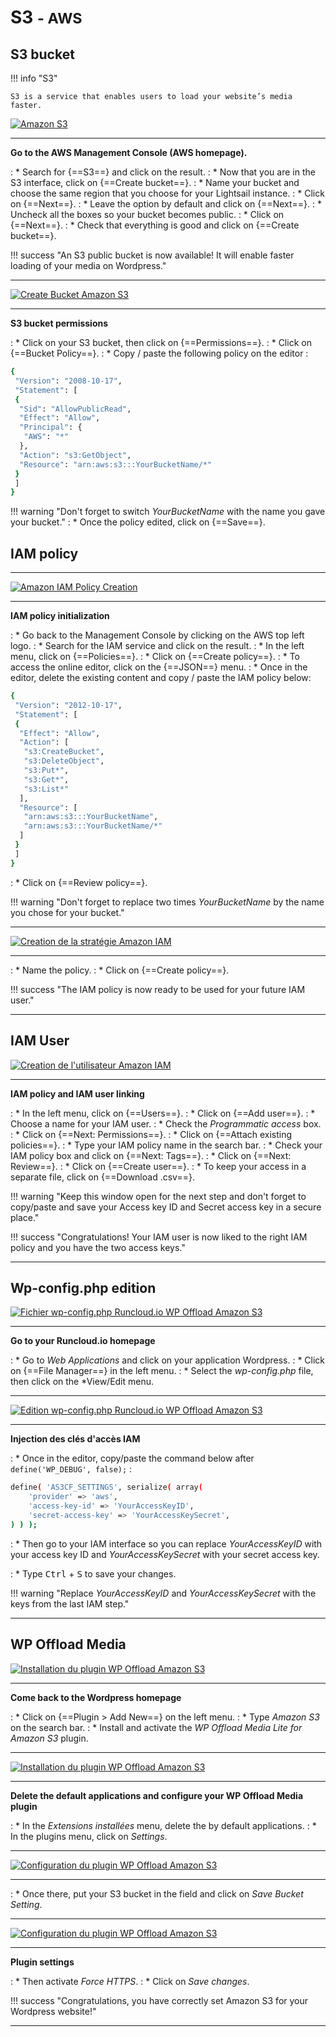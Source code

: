 # S3 <small>- AWS</small>

## S3 bucket

!!! info "S3"

    S3 is a service that enables users to load your website’s media faster.

<p><a href="../assets/images/aws/s3/en/1.gif" target="_blank"><img alt="Amazon S3" src="../assets/images/aws/s3/en/1.gif"></a></p>

***

**Go to the AWS Management Console (AWS homepage).**

:    * Search for {==S3==} and click on the result.
:    * Now that you are in the S3 interface, click on {==Create bucket==}.
:    * Name your bucket and choose the same region that you choose for your Lightsail instance.
:    * Click on {==Next==}.
:    * Leave the option by default and click on {==Next==}.
:    * Uncheck all the boxes so your bucket becomes public.
:    * Click on {==Next==}.
:    * Check that everything is good and click on {==Create bucket==}.

!!! success "An S3 public bucket is now available! It will enable faster loading of your media on Wordpress."

***

<p><a href="../assets/images/aws/s3/en/2.gif" target="_blank"><img alt="Create Bucket Amazon S3" src="../assets/images/aws/s3/en/2.gif"></a></p>

***

**S3 bucket permissions**

:    * Click on your S3 bucket, then click on {==Permissions==}.
:    * Click on {==Bucket Policy==}.
:    * Copy / paste the following policy on the editor : 
``` sh
{
 "Version": "2008-10-17",
 "Statement": [
 {
  "Sid": "AllowPublicRead",
  "Effect": "Allow",
  "Principal": {
   "AWS": "*"
  },
  "Action": "s3:GetObject",
  "Resource": "arn:aws:s3:::YourBucketName/*"
 }
 ]
}
```

!!! warning "Don't forget to switch *YourBucketName* with the name you gave your bucket."
:    * Once the policy edited, click on {==Save==}.

## IAM policy

***

<p><a href="../assets/images/aws/s3/en/3.gif" target="_blank"><img alt="Amazon IAM Policy Creation" src="../assets/images/aws/s3/en/3.gif"></a></p>

***

**IAM policy initialization**

:    * Go back to the Management Console by clicking on the AWS top left logo.
:    * Search for the IAM service and click on the result.
:    * In the left menu, click on {==Policies==}.
:    * Click on {==Create policy==}.
:    * To access the online editor, click on the {==JSON==} menu.
:    * Once in the editor, delete the existing content and copy / paste the IAM policy below:
``` sh
{
 "Version": "2012-10-17",
 "Statement": [
 {
  "Effect": "Allow",
  "Action": [
   "s3:CreateBucket",
   "s3:DeleteObject",
   "s3:Put*",
   "s3:Get*",
   "s3:List*"
  ],
  "Resource": [
   "arn:aws:s3:::YourBucketName",
   "arn:aws:s3:::YourBucketName/*"
  ]
 }
 ]
}
```

:    * Click on {==Review policy==}.

!!! warning "Don't forget to replace two times *YourBucketName* by the name you chose for your bucket."

***

<p><a href="../assets/images/aws/s3/en/4.gif" target="_blank"><img alt="Creation de la stratégie Amazon IAM" src="../assets/images/aws/s3/en/4.gif"></a></p>

***

:    * Name the policy.
:    * Click on {==Create policy==}.

!!! success "The IAM policy is now ready to be used for your future IAM user."

***

## IAM User

<p><a href="../assets/images/aws/s3/en/5.gif" target="_blank"><img alt="Creation de l'utilisateur Amazon IAM" src="../assets/images/aws/s3/en/5.gif"></a></p>

***

**IAM policy and IAM user linking**

:    * In the left menu, click on {==Users==}.
:    * Click on {==Add user==}.
:    * Choose a name for your IAM user.
:    * Check the *Programmatic access* box.
:    * Click on {==Next: Permissions==}.
:    * Click on {==Attach existing policies==}.
:    * Type your IAM policy name in the search bar.
:    * Check your IAM policy box and click on {==Next: Tags==}.
:    * Click on {==Next: Review==}.
:    * Click on {==Create user==}.
:    * To keep your access in a separate file, click on {==Download .csv==}.

!!! warning "Keep this window open for the next step and don't forget to copy/paste and save your Access key ID and Secret access key in a secure place."

!!! success "Congratulations! Your IAM user is now liked to the right IAM policy and you have the two access keys."

***

## Wp-config.php edition

<p><a href="../assets/images/aws/s3/en/6.gif" target="_blank"><img alt="Fichier wp-config.php Runcloud.io WP Offload Amazon S3" src="../assets/images/aws/s3/en/6.gif"></a></p>

***

**Go to your Runcloud.io homepage**

:    * Go to *Web Applications* and click on your application Wordpress.
:    * Click on {==File Manager==} in the left menu.
:    * Select the *wp-config.php* file, then click on the *View/Edit menu.

***

<p><a href="../assets/images/aws/s3/en/7.gif" target="_blank"><img alt="Edition wp-config.php Runcloud.io WP Offload Amazon S3" src="../assets/images/aws/s3/en/7.gif"></a></p>

***

**Injection des clés d'accès IAM**

:    * Once in the editor, copy/paste the command below after `define('WP_DEBUG', false);` : 
``` sh
define( 'AS3CF_SETTINGS', serialize( array(
    'provider' => 'aws',
    'access-key-id' => 'YourAccessKeyID',
    'secret-access-key' => 'YourAccessKeySecret',
) ) );
```

:    * Then go to your IAM interface so you can replace *YourAccessKeyID* with your access key ID and *YourAccessKeySecret* with your secret access key.

:    * Type <kbd>Ctrl</kbd> + <kbd>S</kbd> to save your changes.

!!! warning "Replace *YourAccessKeyID* and *YourAccessKeySecret* with the keys from the last IAM step."

***

## WP Offload Media

<p><a href="../assets/images/aws/s3/en/8.gif" target="_blank"><img alt="Installation du plugin WP Offload Amazon S3" src="../assets/images/aws/s3/en/8.gif"></a></p>

***

**Come back to the Wordpress homepage**

:    * Click on {==Plugin > Add New==} on the left menu.
:    * Type *Amazon S3* on the search bar.
:    * Install and activate the *WP Offload Media Lite for Amazon S3* plugin.

***

<p><a href="../assets/images/aws/s3/en/9.gif" target="_blank"><img alt="Installation du plugin WP Offload Amazon S3" src="../assets/images/aws/s3/en/9.gif"></a></p>

***

**Delete the default applications and configure your WP Offload Media plugin**

:    * In the *Extensions installées* menu, delete the by default applications.
:    * In the plugins menu, click on *Settings*.

***

<p><a href="../assets/images/aws/s3/en/10.gif" target="_blank"><img alt="Configuration du plugin WP Offload Amazon S3" src="../assets/images/aws/s3/en/10.gif"></a></p>

***

:    * Once there, put your S3 bucket in the field and click on *Save Bucket Setting*.

***

<p><a href="../assets/images/aws/s3/en/11.gif" target="_blank"><img alt="Configuration du plugin WP Offload Amazon S3" src="../assets/images/aws/s3/en/11.gif"></a></p>

***

**Plugin settings**

:    * Then activate *Force HTTPS*.
:    * Click on *Save changes*.

!!! success "Congratulations, you have correctly set Amazon S3 for your Wordpress website!"

***